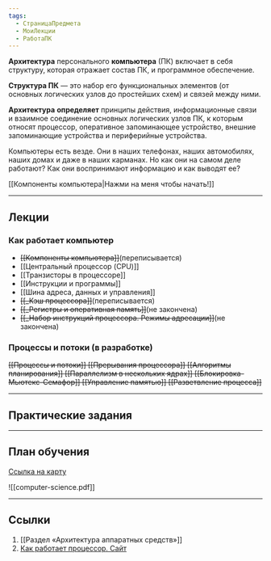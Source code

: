 ```yaml
---
tags:
  - СтраницаПредмета
  - МоиЛекции
  - РаботаПК
---
```

**Архитектура** персонального **компьютера** (ПК) включает в себя структуру, которая отражает состав ПК, и программное обеспечение. 

**Структура ПК** — это набор его функциональных элементов (от основных логических узлов до простейших схем) и связей между ними.

**Архитектура** **определяет** принципы действия, информационные связи и взаимное соединение основных логических узлов ПК, к которым относят процессор, оперативное запоминающее устройство, внешние запоминающие устройства и периферийные устройства.

Компьютеры есть везде. Они в наших телефонах, наших автомобилях, наших домах и даже в наших карманах. Но как они на самом деле работают? Как они воспринимают информацию и как выводят ее?

[[Компоненты компьютера|Нажми на меня чтобы начать!]]

---
## Лекции

### Как работает компьютер

- ~~[[Компоненты компьютера]]~~(переписывается)
- [[Центральный процессор (CPU)]]
- [[Транзисторы в процессоре]]
- [[Инструкции и программы]]
- [[Шина адреса, данных и управления]]
- ~~[[_Кэш процессора]]~~(переписывается)
- ~~[[_Регистры и оперативная память]]~~(не закончена)
- ~~[[_Набор инструкций процессора. Режимы адресации]]~~(не закончена)

### Процессы и потоки (в разработке)

~~[[Процессы и потоки]]
[[Прерывания процессора]]
[[Алгоритмы планирования]]
[[Параллелизм в нескольких ядрах]]
[[Блокировка-Мьютекс-Семафор]]
[[Управление памятью]]
[[Разветвление процесса]]~~

---
## Практические задания



---
## План обучения

[Ссылка на карту](https://roadmap.sh/computer-science)

![[computer-science.pdf]]

---
## Ссылки

1. [[Раздел «Архитектура аппаратных средств»]]
2. [Как работает процессор. Сайт](http://www.simplecpu.com/Binary.html)